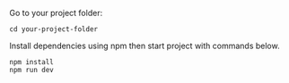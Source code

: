 
 Go to your project folder:
```
cd your-project-folder
```

Install dependencies using npm then start project with commands below.

```
npm install
npm run dev
```
